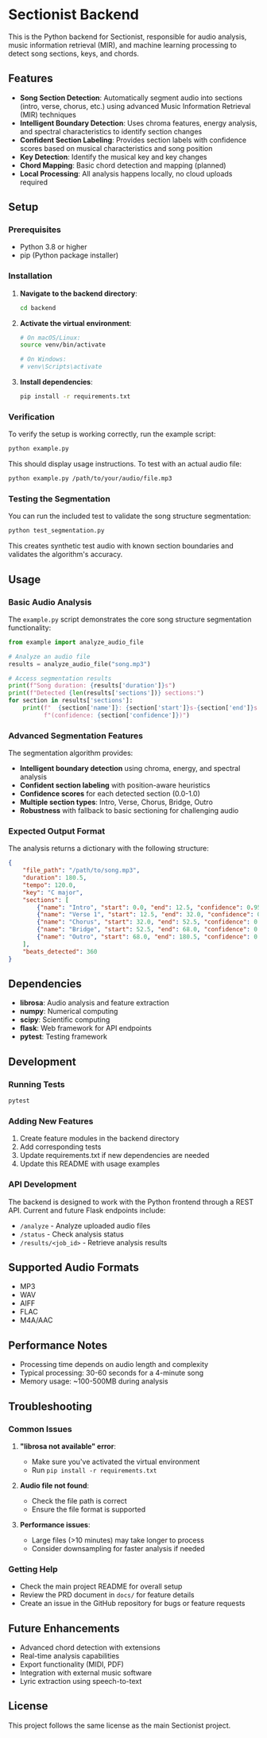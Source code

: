 # Sectionist Backend

This is the Python backend for Sectionist, responsible for audio analysis, music information retrieval (MIR), and machine learning processing to detect song sections, keys, and chords.

## Features

- **Song Section Detection**: Automatically segment audio into sections (intro, verse, chorus, etc.) using advanced Music Information Retrieval (MIR) techniques
- **Intelligent Boundary Detection**: Uses chroma features, energy analysis, and spectral characteristics to identify section changes
- **Confident Section Labeling**: Provides section labels with confidence scores based on musical characteristics and song position
- **Key Detection**: Identify the musical key and key changes
- **Chord Mapping**: Basic chord detection and mapping (planned)
- **Local Processing**: All analysis happens locally, no cloud uploads required

## Setup

### Prerequisites

- Python 3.8 or higher
- pip (Python package installer)

### Installation

1. **Navigate to the backend directory**:
   ```bash
   cd backend
   ```

2. **Activate the virtual environment**:
   ```bash
   # On macOS/Linux:
   source venv/bin/activate
   
   # On Windows:
   # venv\Scripts\activate
   ```

3. **Install dependencies**:
   ```bash
   pip install -r requirements.txt
   ```

### Verification

To verify the setup is working correctly, run the example script:

```bash
python example.py
```

This should display usage instructions. To test with an actual audio file:

```bash
python example.py /path/to/your/audio/file.mp3
```

### Testing the Segmentation

You can run the included test to validate the song structure segmentation:

```bash  
python test_segmentation.py
```

This creates synthetic test audio with known section boundaries and validates the algorithm's accuracy.

## Usage

### Basic Audio Analysis

The `example.py` script demonstrates the core song structure segmentation functionality:

```python
from example import analyze_audio_file

# Analyze an audio file
results = analyze_audio_file("song.mp3")

# Access segmentation results
print(f"Song duration: {results['duration']}s")
print(f"Detected {len(results['sections'])} sections:")
for section in results['sections']:
    print(f"  {section['name']}: {section['start']}s-{section['end']}s "
          f"(confidence: {section['confidence']})")
```

### Advanced Segmentation Features

The segmentation algorithm provides:
- **Intelligent boundary detection** using chroma, energy, and spectral analysis
- **Confident section labeling** with position-aware heuristics
- **Confidence scores** for each detected section (0.0-1.0)
- **Multiple section types**: Intro, Verse, Chorus, Bridge, Outro
- **Robustness** with fallback to basic sectioning for challenging audio

### Expected Output Format

The analysis returns a dictionary with the following structure:

```json
{
    "file_path": "/path/to/song.mp3",
    "duration": 180.5,
    "tempo": 120.0,
    "key": "C major",
    "sections": [
        {"name": "Intro", "start": 0.0, "end": 12.5, "confidence": 0.95},
        {"name": "Verse 1", "start": 12.5, "end": 32.0, "confidence": 0.87}, 
        {"name": "Chorus", "start": 32.0, "end": 52.5, "confidence": 0.92},
        {"name": "Bridge", "start": 52.5, "end": 68.0, "confidence": 0.76},
        {"name": "Outro", "start": 68.0, "end": 180.5, "confidence": 0.89}
    ],
    "beats_detected": 360
}
```

## Dependencies

- **librosa**: Audio analysis and feature extraction
- **numpy**: Numerical computing
- **scipy**: Scientific computing
- **flask**: Web framework for API endpoints
- **pytest**: Testing framework

## Development

### Running Tests

```bash
pytest
```

### Adding New Features

1. Create feature modules in the backend directory
2. Add corresponding tests
3. Update requirements.txt if new dependencies are needed
4. Update this README with usage examples

### API Development

The backend is designed to work with the Python frontend through a REST API. Current and future Flask endpoints include:

- `/analyze` - Analyze uploaded audio files
- `/status` - Check analysis status
- `/results/<job_id>` - Retrieve analysis results

## Supported Audio Formats

- MP3
- WAV
- AIFF
- FLAC
- M4A/AAC

## Performance Notes

- Processing time depends on audio length and complexity
- Typical processing: 30-60 seconds for a 4-minute song
- Memory usage: ~100-500MB during analysis

## Troubleshooting

### Common Issues

1. **"librosa not available" error**:
   - Make sure you've activated the virtual environment
   - Run `pip install -r requirements.txt`

2. **Audio file not found**:
   - Check the file path is correct
   - Ensure the file format is supported

3. **Performance issues**:
   - Large files (>10 minutes) may take longer to process
   - Consider downsampling for faster analysis if needed

### Getting Help

- Check the main project README for overall setup
- Review the PRD document in `docs/` for feature details
- Create an issue in the GitHub repository for bugs or feature requests

## Future Enhancements

- Advanced chord detection with extensions
- Real-time analysis capabilities  
- Export functionality (MIDI, PDF)
- Integration with external music software
- Lyric extraction using speech-to-text

## License

This project follows the same license as the main Sectionist project.